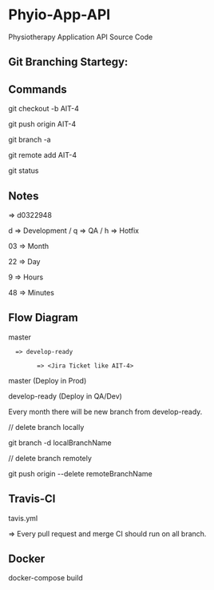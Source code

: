 # Phyio-App-API
Physiotherapy Application API Source Code


Git Branching Startegy:
----------------------


Commands
-------------

git checkout -b AIT-4

git push origin AIT-4

git branch -a

git remote add AIT-4

git status


Notes
-------------

<feature> => d0322948

d  => Development / q => QA / h => Hotfix

03 => Month

22 => Day

9  => Hours

48 => Minutes


Flow Diagram
----------------

master 

      => develop-ready 
  
		    => <Jira Ticket like AIT-4>

master (Deploy in Prod)

develop-ready (Deploy in QA/Dev)


Every month there will be new branch from develop-ready.

// delete branch locally

git branch -d localBranchName

// delete branch remotely

git push origin --delete remoteBranchName


Travis-CI
-------------

tavis.yml 
  
  => Every pull request and merge CI should run on all branch.



Docker
-------

docker-compose build







